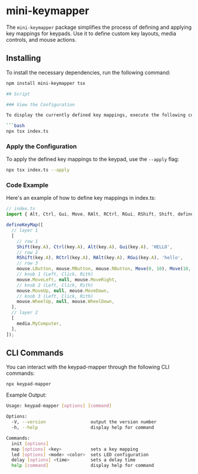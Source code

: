 # mini-keymapper

The `mini-keymapper` package simplifies the process of defining and applying key mappings for keypads. Use it to define custom key layouts, media controls, and mouse actions.

## Installing

To install the necessary dependencies, run the following command:

```sh
npm install mini-keymapper tsx

## Script

### View the Configuration

To display the currently defined key mappings, execute the following command:

```bash
npx tsx index.ts
```

### Apply the Configuration

To apply the defined key mappings to the keypad, use the ```--apply``` flag:


```bash
npx tsx index.ts --apply
```

### Code Example

Here's an example of how to define key mappings in index.ts:

```ts
// index.ts
import { Alt, Ctrl, Gui, Move, RAlt, RCtrl, RGui, RShift, Shift, defineKeyMap, key, media, mouse } from 'keypad-mapper';

defineKeyMap([
  // layer 1
  [
    // row 1
    Shift(key.A), Ctrl(key.A), Alt(key.A), Gui(key.A), 'HELLO',
    // row 2
    RShift(key.A), RCtrl(key.A), RAlt(key.A), RGui(key.A), 'hello',
    // row 3
    mouse.LButton, mouse.MButton, mouse.RButton, Move(0, 10), Move(10, 0),
    // knob 1 (Left, Click, Rith)
    mouse.MoveLeft, null, mouse.MoveRight,
    // knob 2 (Left, Click, Rith)
    mouse.MoveUp, null, mouse.MoveDown,
    // knob 3 (Left, Click, Rith)
    mouse.WheelUp, null, mouse.WheelDown,
  ],
  // layer 2
  [
    media.MyComputer,
  ],
]);
```

## CLI Commands

You can interact with the keypad-mapper through the following CLI commands:

```
npx keypad-mapper
```

Example Output:

```sh
Usage: keypad-mapper [options] [command]

Options:
  -V, --version                 output the version number
  -h, --help                    display help for command

Commands:
  init [options]
  map [options] <key>           sets a key mapping
  led [options] <mode> <color>  sets LED configuration
  delay [options] <time>        sets a delay time
  help [command]                display help for command
```


